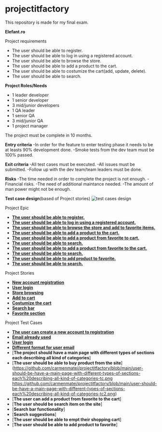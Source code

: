 # projectitfactory
This repository is made for my final exam.


**Elefant.ro**

Project requirements

- The user should be able to register.
- The user should be able to log in using a registered account.
- The user should be able to browse the store.
- The user should be able to add a product to the cart.
- The user should be able to costumize the cart(add, update, delete).
- The user should be able to search.

**Project Roles/Needs**

- 1 leader developer
- 1 senior developer
- 3 mid/junior developers
- 1 QA leader
- 1 senior QA
- 3 mid/junior QA
- 1 project manager

The project must be complete in 10 months.

**Entry criteria**
-In order for the feature to enter testing phase it needs to be at leasts 90% development done.
-Smoke tests from the dev team must be 100% passed.

**Exit criteria**
-All test cases must be executed.
-All issues must be submitted.
-Follow up with the dev team/team leaders must be done.

**Risks**
-The time needed in order to complete the project is not enough.
-Financial risks.
-The need of additional maintance needed.
-The amount of man power might not be enough.

**Test case design**(based of Project stories)
![test cases design](https://user-images.githubusercontent.com/109758059/193114372-0793f828-07cc-4f33-9a00-c19707fd9b52.png)


Project Epic
- [**The user should be able to register.**](https://github.com/carmenmatei/projectitfactory/blob/main/user-should-be-able-to-register-epic.png)
- [**The user should be able to log in using a registered account.**](https://github.com/carmenmatei/projectitfactory/blob/main/user-should-be-able-to-register-epic.png)
- [**The user should be able to browse the store and add to favorite items.**](https://github.com/carmenmatei/projectitfactory/blob/main/user-should-be-able-to-browse-the-storee-and-add-to-favorite-items-epic.png)
- [**The user should be able to add a product to the cart.**](https://github.com/carmenmatei/projectitfactory/blob/main/user-should-be-able-to-add-a-product-to-the-cart-epic.png)
- [**The user should be able to add a product from favorite to cart.**](https://github.com/carmenmatei/projectitfactory/blob/main/user-should-be-able-to-add-a-product-from-favorite-to-the-cart-epic.png)
- [**The user should be able to search.**](https://github.com/carmenmatei/projectitfactory/blob/main/user-should-be-able-to-search-epic.png)
- [**The user should be able to add a product from favorite to the cart.**](https://github.com/carmenmatei/projectitfactory/blob/main/user-should-be-able-to-add-a-product-from-favorite-to-the-cart-epic7.png)
- [**The user should be able to search.**](https://github.com/carmenmatei/projectitfactory/blob/main/user-should-be-able-to-search-epic8.png)
- [**The user should be able to add product to favorite.**](https://github.com/carmenmatei/projectitfactory/blob/main/user-should-be-able-to-add-product-to-favorite-epic9.png)
- [**The user should be able to search.**](https://github.com/carmenmatei/projectitfactory/blob/main/user-should-be-able-to-search-epic10.png)


Project Stories
- [**New account registration**](https://github.com/carmenmatei/projectitfactory/blob/main/new-account-registration-story.png)
- [**User login**](https://github.com/carmenmatei/projectitfactory/blob/main/user-login-story.png)
- [**Store browsing**](https://github.com/carmenmatei/projectitfactory/blob/main/store-broswing-story.png)
- [**Add to cart**](https://github.com/carmenmatei/projectitfactory/blob/main/add-to-cart-story.png)
- [**Costumize the cart**](https://github.com/carmenmatei/projectitfactory/blob/main/costumize-the-cart-story.png)
- [**Search bar**](https://github.com/carmenmatei/projectitfactory/blob/main/search-bar-story.png)
- [**Favorite section**](https://github.com/carmenmatei/projectitfactory/blob/main/favorite-section-story.png)

Project Test Cases

- [**The user can create a new account to registration**](https://github.com/carmenmatei/projectitfactory/blob/main/email-already-used-tc.png)
- [**Email already used**](https://github.com/carmenmatei/projectitfactory/blob/main/email-already-used-tc.png)
- [**User login**](https://github.com/carmenmatei/projectitfactory/blob/main/user-login-tc.png)
- [**Different format for user email**](https://github.com/carmenmatei/projectitfactory/blob/main/different-format-for-user-email-tc.png)
- [**The project should have a main page with different types of sections each describing all kind of categories**]
- [**The user should be able to buy product from the site**](https://github.com/carmenmatei/projectitfactory/blob/main/user-should-be-have-a-main-page-with-different-types-of-sections-each%20describing-all-kind-of-categories-tc.png https://github.com/carmenmatei/projectitfactory/blob/main/user-should-be-have-a-main-page-with-different-types-of-sections-each%20describing-all-kind-of-categories-tc2.png)
- [**The user can add a product from favorite to the cart**]
- [**The user should be search item on the site**]
- [**Search bar functionality**]
- [**Search suggestions**]
- [**The user should be able to empt their shopping cart**]
- [**The user should be able to add product to favorite**]

